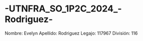 # -UTNFRA_SO_1P2C_2024_-Rodriguez-
Nombre: Evelyn
Apellido: Rodriguez
Legajo: 117967
División: 116



